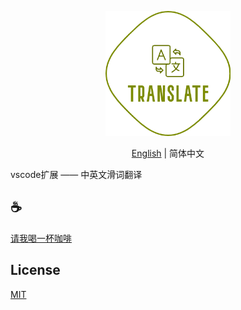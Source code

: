 <p align="center">
<img height="200" src="./assets/kv.png" alt="vscode-translate">
</p>
<p align="center"> <a href="./README.md">English</a> | 简体中文</p>

vscode扩展  ——  中英文滑词翻译

## :coffee:

[请我喝一杯咖啡](https://github.com/Simon-He95/sponsor)

## License

[MIT](./license)
